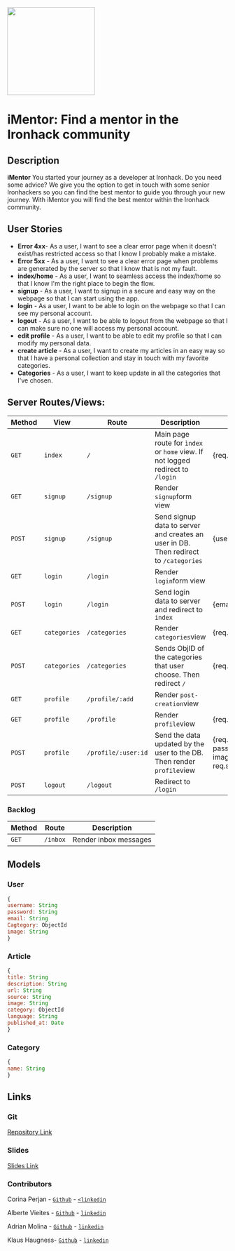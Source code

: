 <img src="https://user-images.githubusercontent.com/23629340/40541063-a07a0a8a-601a-11e8-91b5-2f13e4e6b441.png" width="200"/>

# iMentor: Find a mentor in the Ironhack community

## Description

**iMentor** You started your journey as a developer at Ironhack. Do you need some advice? We give you the option to get in touch with some senior Ironhackers so you can find the best mentor to guide you through your new journey. With iMentor you will find the best mentor within the Ironhack community.

## User Stories

- **Error 4xx**- As a user, I want to see a clear error page when it doesn't exist/has restricted access so that I know I probably make a mistake.
- **Error 5xx** -  As a user, I want to see a clear error page when problems are generated by the server so that I know that is not my fault.
- **index/home** - As a user, I want to seamless access the index/home so that I know I'm the right place to begin the flow.
- **signup** - As a user, I want to signup in a secure and easy way on the webpage so that I can start using the app.
- **login** - As a user, I want to be able to login on the webpage so that I can see my personal account.
- **logout** - As a user, I want to be able to logout from the webpage so that I can make sure no one will access my personal account.
- **edit profile** - As a user, I want to be able to edit my profile so that I can modify my personal data.
- **create article** - As a user, I want to create my articles in an easy way so that I have a personal collection and stay in touch with my favorite categories.
- **Categories** - As a user, I want to keep update in all the categories that I've chosen.

## Server Routes/Views:

|**Method**    |    **View**           |    **Route**     |   **Description**       |          **Request - Body**                     |
|--------------|-------------------|------------------------|-----------------------------------|---------------------|
|`GET`         |   `index`            |      `/`               | Main page route for `ìndex` or `home` view. If not logged redirect to `/login`  |   {req.session.currentUser._id} |
|`GET`         | `signup`            |    `/signup`           | Render `signup`form view          |                     |
|`POST`        |  `signup`           |    `/signup`           | Send signup data to server and creates an user in DB. Then redirect to `/categories`                                   |          {username, email, password}           |
|`GET`         |  `login`           |      `/login`          | Render `login`form view           |                     |
|`POST`        |   `login`          |      `/login`          | Send login data to server and redirect to `index`     | {email, password,categories}            |
|`GET`         |   `categories`          |      `/categories`           | Render `categories`view                | {req.session.currentUser._id}    |
|`POST`        |    `categories`         |      `/categories`     | Sends ObjID of the categories that user choose. Then redirect `/`   | {req.session.currentUser._id} |
|`GET`        |    `profile`         |      `/profile/:add`     | Render `post-creation`view  |  |
|`GET`         |     `profile`        |      `/profile`        | Render `profile`view             | {req.session.currentUser._id}                    |
|`POST`        |    `profile`         |      `/profile/:user:id` | Send the data updated by the user to the DB. Then render `profile`view  | {req.session.userID, name, password, email, category, image, req.session.currentUser._id}  |
|`POST`        |    `logout`         |      `/logout` | Redirect to `/login`  |   |

### Backlog
| Method | Route | Description |
|--------|-------|-------------|
| `GET` | `/inbox` | Render inbox messages|

## Models

### User

```javascript
{
username: String
password: String
email: String
Cagtegory: ObjectId
image: String
}

```
### Article

```javascript
{
title: String
description: String
url: String
source: String
image: String
category: ObjectId
language: String
published_at: Date
}
```
### Category
```javascript
{
name: String
}
```
## Links

### Git

[Repository Link](https://github.com/iMentorIronhack)

### Slides

[Slides Link]()

### Contributors

Corina Perjan - [`Github`](https://github.com/corinaper) - [`<linkedin`](https://www.linkedin.com/in/corina-perjan/)

Alberte Vieites - [`Github`](https://github.com/albertevieites) - [`linkedin`](https://www.linkedin.com/in/albertevieites/)

Adrian Molina - [`Github`](https://github.com/01000001kuma) - [`linkedin`](https://www.linkedin.com/in/adrian-molina/)

Klaus Haugness- [`Github`](https://github.com/klaus2132) - [`linkedin`](https://www.linkedin.com/in/klaus-haugness)